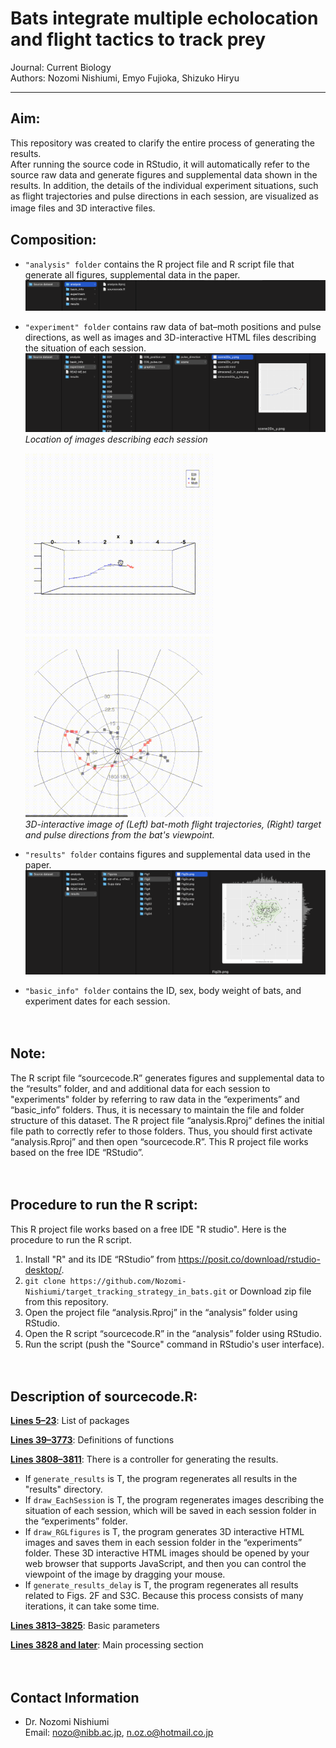 # Bats integrate multiple echolocation and flight tactics to track prey  
Journal: Current Biology  
Authors: Nozomi Nishiumi, Emyo Fujioka, Shizuko Hiryu

- - -
## Aim:
This repository was created to clarify the entire process of generating the results.  
After running the source code in RStudio, it will automatically refer to the source raw data and generate figures and supplemental data shown in the results. In addition, the details of the individual experiment situations, such as flight trajectories and pulse directions in each session, are visualized as image files and 3D interactive files. 
　　 
## Composition:
- `"analysis" folder` contains the R project file and R script file that generate all figures, supplemental data in the paper.
![image1](media/image1.png)

- `"experiment" folder` contains raw data of bat–moth positions and pulse directions, as well as images and 3D-interactive HTML files describing the situation of each session.
![image2](media/image2.png)
_Location of images describing each session_  
   
  <img src="media/image3.gif" width="300">　 <img src="media/image4.gif" width="300">  
  _3D-interactive image of (Left) bat-moth flight trajectories, (Right) target and pulse directions from the bat's viewpoint._

  
   
- `"results" folder` contains figures and supplemental data used in the paper.
![image5](media/image5.png)  

   
- `"basic_info" folder` contains the ID, sex, body weight of bats, and experiment dates for each session.  

　　 
## Note:
The R script file “sourcecode.R” generates figures and supplemental data to the “results” folder, and and additional data for each session to "experiments" folder by referring to raw data in the “experiments” and “basic_info” folders. Thus, it is necessary to maintain the file and folder structure of this dataset.
The R project file “analysis.Rproj” defines the initial file path to correctly refer to those folders. Thus, you should first activate “analysis.Rproj” and then open “sourcecode.R”. This R project file works based on the free IDE “RStudio”. 

　　 
## Procedure to run the R script:
This R project file works based on a free IDE "R studio".
Here is the procedure to run the R script.

1. Install "R" and its IDE “RStudio” from https://posit.co/download/rstudio-desktop/.
2. `git clone https://github.com/Nozomi-Nishiumi/target_tracking_strategy_in_bats.git` or Download zip file from this repository.
3. Open the project file “analysis.Rproj” in the “analysis” folder using RStudio.
4. Open the R script “sourcecode.R” in the “analysis” folder using RStudio.
5. Run the script (push the "Source" command in RStudio's user interface).

　　 
## Description of sourcecode.R:
**[Lines 5–23](https://github.com/Nozomi-Nishiumi/target_tracking_strategy_in_bats/blob/05b35ea9473366e3008273ce1d35385df2948216/analysis/sourcecode.R#L5)**: 
List of packages

**[Lines 39–3773](https://github.com/Nozomi-Nishiumi/target_tracking_strategy_in_bats/blob/05b35ea9473366e3008273ce1d35385df2948216/analysis/sourcecode.R#L39)**: 
Definitions of functions

**[Lines 3808–3811](https://github.com/Nozomi-Nishiumi/target_tracking_strategy_in_bats/blob/05b35ea9473366e3008273ce1d35385df2948216/analysis/sourcecode.R#L3808)**: 
There is a controller for generating the results.
- If `generate_results` is T, the program regenerates all results in the "results" directory.
- If `draw_EachSession` is T, the program regenerates images describing the situation of each session, which will be saved in each session folder in the “experiments” folder.
- If `draw_RGLfigures` is T, the program generates 3D interactive HTML images and saves them in each session folder in the “experiments” folder. These 3D interactive HTML images should be opened by your web browser that supports JavaScript, and then you can control the viewpoint of the image by dragging your mouse.
- If `generate_results_delay` is T, the program regenerates all results related to Figs. 2F and S3C. Because this process consists of many iterations, it can take some time.

**[Lines 3813–3825](https://github.com/Nozomi-Nishiumi/target_tracking_strategy_in_bats/blob/05b35ea9473366e3008273ce1d35385df2948216/analysis/sourcecode.R#L3813)**:
Basic parameters

**[Lines 3828 and later](https://github.com/Nozomi-Nishiumi/target_tracking_strategy_in_bats/blob/05b35ea9473366e3008273ce1d35385df2948216/analysis/sourcecode.R#L3828)**:
Main processing section


　　 
## Contact Information
- Dr. Nozomi Nishiumi  
  Email: nozo@nibb.ac.jp, n.oz.o@hotmail.co.jp
